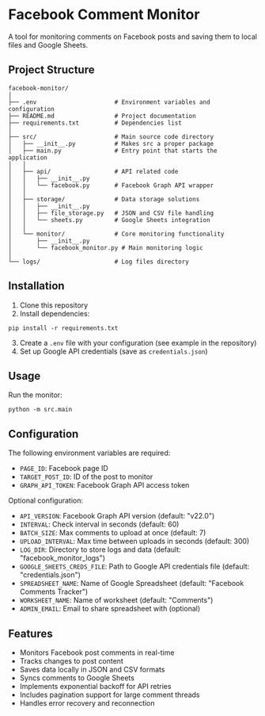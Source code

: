 # Facebook Comment Monitor

A tool for monitoring comments on Facebook posts and saving them to local files and Google Sheets.

## Project Structure

```
facebook-monitor/
│
├── .env                      # Environment variables and configuration
├── README.md                 # Project documentation
├── requirements.txt          # Dependencies list
│
├── src/                      # Main source code directory
│   ├── __init__.py           # Makes src a proper package
│   ├── main.py               # Entry point that starts the application
│   │
│   ├── api/                  # API related code
│   │   ├── __init__.py
│   │   └── facebook.py       # Facebook Graph API wrapper
│   │
│   ├── storage/              # Data storage solutions
│   │   ├── __init__.py
│   │   ├── file_storage.py   # JSON and CSV file handling
│   │   └── sheets.py         # Google Sheets integration
│   │
│   └── monitor/              # Core monitoring functionality
│       ├── __init__.py
│       └── facebook_monitor.py # Main monitoring logic
│
└── logs/                     # Log files directory
```

## Installation

1. Clone this repository
2. Install dependencies:
```
pip install -r requirements.txt
```
3. Create a `.env` file with your configuration (see example in the repository)
4. Set up Google API credentials (save as `credentials.json`)

## Usage

Run the monitor:

```
python -m src.main
```

## Configuration

The following environment variables are required:

- `PAGE_ID`: Facebook page ID
- `TARGET_POST_ID`: ID of the post to monitor
- `GRAPH_API_TOKEN`: Facebook Graph API access token

Optional configuration:

- `API_VERSION`: Facebook Graph API version (default: "v22.0")
- `INTERVAL`: Check interval in seconds (default: 60)
- `BATCH_SIZE`: Max comments to upload at once (default: 7)
- `UPLOAD_INTERVAL`: Max time between uploads in seconds (default: 300)
- `LOG_DIR`: Directory to store logs and data (default: "facebook_monitor_logs")
- `GOOGLE_SHEETS_CREDS_FILE`: Path to Google API credentials file (default: "credentials.json")
- `SPREADSHEET_NAME`: Name of Google Spreadsheet (default: "Facebook Comments Tracker")
- `WORKSHEET_NAME`: Name of worksheet (default: "Comments")
- `ADMIN_EMAIL`: Email to share spreadsheet with (optional)

## Features

- Monitors Facebook post comments in real-time
- Tracks changes to post content
- Saves data locally in JSON and CSV formats
- Syncs comments to Google Sheets
- Implements exponential backoff for API retries
- Includes pagination support for large comment threads
- Handles error recovery and reconnection